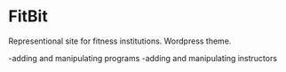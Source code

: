 # FitBit

Representional site for fitness institutions. 
Wordpress theme. 

-adding and manipulating programs
-adding and manipulating instructors
